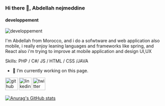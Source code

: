 
### Hi there 👋, Abdellah nejmeddine
#### developpement
![developpement](https://static.vecteezy.com/ti/vecteur-libre/p1/829811-abstrait-bleu-vagues-banniere-gratuit-vectoriel.jpg)

I'm Abdellah from Morocco, and i do a sofwtware and web application also mobile, i really enjoy leaning languages and frameworks like spring, and React also i'm trying to improve at mobile application and design UI,UX 

Skills: PHP / C#/ JS / HTML / CSS /JAVA

- 🔭 I’m currently working on this page. 


[<img src='https://cdn.jsdelivr.net/npm/simple-icons@3.0.1/icons/github.svg' alt='github' height='40'>](https://github.com/abdonajm)  [<img src='https://cdn.jsdelivr.net/npm/simple-icons@3.0.1/icons/linkedin.svg' alt='linkedin' height='40'>](https://www.linkedin.com/in/abdellahnejmeddine/)  [<img src='https://cdn.jsdelivr.net/npm/simple-icons@3.0.1/icons/twitter.svg' alt='twitter' height='40'>](https://twitter.com/Zdayla)  



[![Anurag's GitHub stats](https://github-readme-stats.vercel.app/api?username=abdonajm)](https://github.com/anuraghazra/github-readme-stats)

